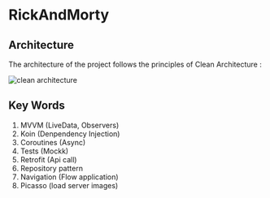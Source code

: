 # RickAndMorty

## Architecture

The architecture of the project follows the principles of Clean Architecture :

![clean architecture](https://uploads.toptal.io/blog/image/127608/toptal-blog-image-1543413671794-80993a19fea97477524763c908b50a7a.png)

## Key Words
1. MVVM (LiveData, Observers)
2. Koin (Denpendency Injection)
3. Coroutines (Async)
4. Tests (Mockk)
5. Retrofit (Api call)
6. Repository pattern
7. Navigation (Flow application)
8. Picasso (load server images)
